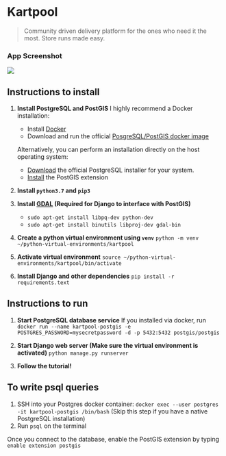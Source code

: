 # Kartpool
> Community driven delivery platform for the ones who need it the most. Store runs made easy.

### App Screenshot
![](https://miro.medium.com/max/1835/1*ROFwy3bSYmWy39qLmlTZTw.png)

## Instructions to install

1. **Install PostgreSQL and PostGIS**
I highly recommend a Docker installation:
    - Install [Docker](https://docs.docker.com/get-docker/)
    - Download and run the official [PosgreSQL/PostGIS docker image](https://registry.hub.docker.com/r/postgis/postgis/)

    Alternatively, you can perform an installation directly on the host operating system:
    - [Download](https://www.postgresql.org/download/) the official PostgreSQL installer for your system.
    - [Install](https://postgis.net/install/) the PostGIS extension

2. **Install `python3.7` and `pip3`**

3. **Install [GDAL](https://gdal.org/) (Required for Django to interface with PostGIS)**
    - `sudo apt-get install libpq-dev python-dev`
    - `sudo apt-get install binutils libproj-dev gdal-bin`

4. **Create a python virtual environment using `venv`**
    `python -m venv ~/python-virtual-environments/kartpool`

5. **Activate virtual environment**
    `source ~/python-virtual-environments/kartpool/bin/activate`

6. **Install Django and other dependencies**
    `pip install -r requirements.text`

## Instructions to run

1. **Start PostgreSQL database service**
    If you installed via docker, run `docker run --name kartpool-postgis -e POSTGRES_PASSWORD=mysecretpassword -d -p 5432:5432 postgis/postgis`

2. **Start Django web server (Make sure the virtual environment is activated)**
    `python manage.py runserver`

3. **Follow the tutorial!**


## To write psql queries
1. SSH into your Postgres docker container: `docker exec --user postgres -it kartpool-postgis /bin/bash` (Skip this step if you have a native PostgreSQL installation)
2. Run `psql` on the terminal

Once you connect to the database, enable the PostGIS extension by typing `enable extension postgis`

